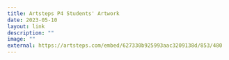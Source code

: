 ```yaml
---
title: Artsteps P4 Students' Artwork
date: 2023-05-10
layout: link
description: ""
image: ""
external: https://artsteps.com/embed/627330b925993aac3209138d/853/480
---
```

